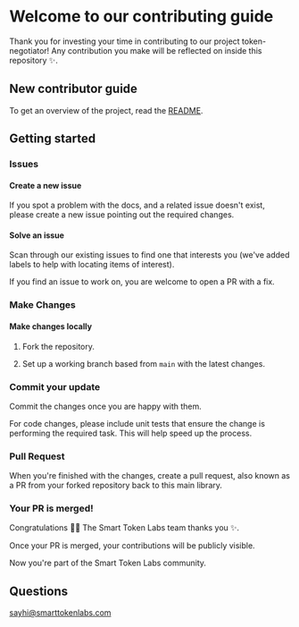 # Welcome to our contributing guide <!-- omit in toc -->

Thank you for investing your time in contributing to our project token-negotiator! Any contribution you make will be reflected on inside this repository :sparkles:. 

## New contributor guide

To get an overview of the project, read the [README](README.md). 

## Getting started

### Issues

#### Create a new issue

If you spot a problem with the docs, and a related issue doesn't exist, please create a new issue pointing out the required changes.

#### Solve an issue

Scan through our existing issues to find one that interests you (we've added labels to help with locating items of interest).

If you find an issue to work on, you are welcome to open a PR with a fix.

### Make Changes

#### Make changes locally

1. Fork the repository.

2. Set up a working branch based from `main` with the latest changes.

### Commit your update

Commit the changes once you are happy with them.

For code changes, please include unit tests that ensure the change is performing the required task. This will help speed up the process.

### Pull Request

When you're finished with the changes, create a pull request, also known as a PR from your forked repository back to this main library.

### Your PR is merged!

Congratulations :tada::tada: The Smart Token Labs team thanks you :sparkles:. 

Once your PR is merged, your contributions will be publicly visible.

Now you're part of the Smart Token Labs community.

## Questions

sayhi@smarttokenlabs.com
